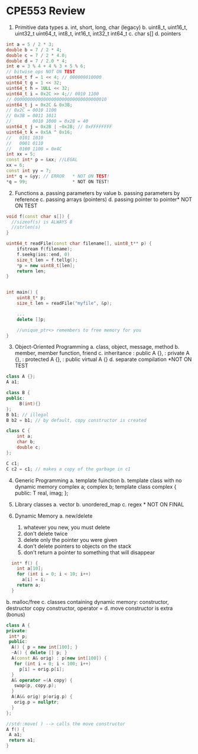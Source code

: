 # CPE553 Review

1. Primitive data types
  a. int, short, long, char (legacy)
  b. uint8_t, uint16_t, uint32_t uint64_t, int8_t, int16_t, int32_t int64_t
  c. char s[]
  d. pointers

```cpp
int a = 5 / 2 * 3;
double b = 7 / 2 * 4;
double c = 7 / 2 * 4.0;
double d = 7 / 2.0 * 4;
int e = 3 % 4 + 4 % 3 + 5 % 6;
// bitwise ops NOT ON TEST
uint64_t f = 1 << 4; // 000000010000
uint64_t g = 1 << 32;
uint64_t h = 1ULL << 32;
uint64_t i = 0x2C >> 4;// 0010 1100
// 00000000000000000000000000000000010
uint64_t j = 0x2C & 0x3B;
// 0x2C = 0010 1100
// 0x3B = 0011 1011
//        0010 1000 = 0x28 = 40
uint64_t j = 0x2B | ~0x2B; // 0xFFFFFFFF
uint64_t k = 0x5A ^ 0x16;
//   0101 1010
//   0001 0110
//   0100 1100 = 0x4C
int xx = 5;
const int* p = &xx; //LEGAL
xx = 6;
const int yy = 7;
int* q = &yy; // ERROR   * NOT ON TEST!
*q = 99;                 * NOT ON TEST!
```
2. Functions
  a. passing parameters by value
  b. passing parameters by reference
  c. passing arrays (pointers)
  d. passing pointer to pointer* NOT ON TEST
```cpp
void f(const char s[]) {
  //sizeof(s) is ALWAYS 8
  //strlen(s)
}

uint64_t readFile(const char filename[], uint8_t** p) {
    ifstream f(filename);
    f.seekg(ios::end, 0)
    size_t len = f.tellg();
    *p = new uint8_t[len];
    return len;
}


int main() {
    uint8_t* p;
    size_t len = readFile("myfile", &p);

    ...
    delete []p;

    //unique_ptr<> remembers to free memory for you
}
```
3. Object-Oriented Programming
  a. class, object, message, method
  b. member, member function, friend
  c. inheritance : public A {}, : private A {}, : protected A {}, : public virtual A {}
  d. separate compilation *NOT ON TEST
```cpp
class A {};
A a1;

class B {
public:
     B(int){}
};
B b1; // illegal
B b2 = b1; // by default, copy constructor is created

class C {
    int a;
    char b;
    double c;
};

C c1;
C c2 = c1; // makes a copy of the garbage in c1
```
4. Generic Programming
  a. template fuinction
  b. template class with no dynamic memory
     complex<double> a;  complex<float> b;
     template<typename T>
     class complex {
     public:
       T real, imag;
     };

5. Library classes
  a. vector
  b. unordered_map
  c. regex * NOT ON FINAL

6. Dynamic Memory
  a. new/delete
    1. whatever you new, you must delete
    2. don't delete twice
    3. delete only the pointer you were given
    4. don't delete pointers to objects on the stack
    5. don't return a pointer to something that will disappear
```cpp
  int* f() {
    int a[10];
    for (int i = 0; i < 10; i++)
      a[i] = i;
    return a;
  }
```
  b. malloc/free
  c. classes containing dynamic memory: constructor, destructor
     copy constructor, operator =
  d. move constructor is extra (bonus)
 
 ```cpp
class A {
private:
  int* p;
  public:
   A() { p = new int[100]; }
   ~A() { delete [] p; }
   A(const A& orig) : p(new int[100]) {
    for (int i = 0; i < 100; i++)
      p[i] = orig.p[i];
   }
   A& operator =(A copy) {
    swap(p, copy.p);
   }
   A(A&& orig) p(orig.p) {
    orig.p = nullptr;
   }
};

//std::move( ) --> calls the move constructor
A f() {
  A a1;
  return a1;
}

 ```